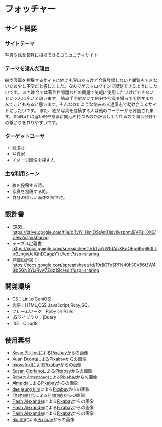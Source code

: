 # フォッチャー

## サイト概要
### サイトテーマ
写真や絵を気軽に投稿できるコミュニティサイト

### テーマを選んだ理由
絵や写真を投稿するサイトは他にも沢山あるけど会員登録しないと閲覧もできないため少し不便だと感じました。なのでゲストログインで閲覧できるようにしたいです。
また昨今では著作件問題などの問題で気軽に使用したいけどできないという人は多いと思います。
結局手間暇かけて自分で写真を撮って用意するなんてこともあると思います。そんな似たような悩みの人達同志で助け合えるサイトにしたいです。
また、絵や写真を投稿する人は他のユーザーから評価されます。某SNSとは違い絵や写真に関心を持つものが評価してくれるので同じ分野での繋がりを作りやすいです。

### ターゲットユーザ
* 絵描き
* 写真家
* イメージ画像を探す人

### 主な利用シーン
* 絵を投稿する時。
* 写真を投稿する時。
* 自分の欲しい画像を探す時。

## 設計書
* ER図：https://drive.google.com/file/d/1yjY_HmiQSrAn01sjv8vzpmtJ9VPJH0X6/view?usp=sharing
* テーブル定義書：https://docs.google.com/spreadsheets/d/1yoVWtRAjxXKoOHp6Kg680LLpl3_hgwJeIQhDGagpYYU/edit?usp=sharing
* 詳細設計書：https://docs.google.com/spreadsheets/d/19rBOTxSPTN40h30V56tZW48lb5GNDYiJRvw7Zdz19lc/edit?usp=sharing

## 開発環境
- OS：Linux(CentOS)
- 言語：HTML,CSS,JavaScript,Ruby,SQL
- フレームワーク：Ruby on Rails
- JSライブラリ：jQuery
- IDE：Cloud9

## 使用素材
- <a href="https://pixabay.com/ja/users/27707-27707/?utm_source=link-attribution&amp;utm_medium=referral&amp;utm_campaign=image&amp;utm_content=1205256">Kevin Phillips</a>による<a href="https://pixabay.com/ja//?utm_source=link-attribution&amp;utm_medium=referral&amp;utm_campaign=image&amp;utm_content=1205256">Pixabay</a>からの画像
- <a href="https://pixabay.com/ja/users/xuanduongvan87-22814888/?utm_source=link-attribution&amp;utm_medium=referral&amp;utm_campaign=image&amp;utm_content=7947056">Xuan Duong</a>による<a href="https://pixabay.com/ja//?utm_source=link-attribution&amp;utm_medium=referral&amp;utm_campaign=image&amp;utm_content=7947056">Pixabay</a>からの画像
- <a href="https://pixabay.com/ja/users/bhossfeld-612651/?utm_source=link-attribution&amp;utm_medium=referral&amp;utm_campaign=image&amp;utm_content=548022">bhossfeld</a>による<a href="https://pixabay.com/ja//?utm_source=link-attribution&amp;utm_medium=referral&amp;utm_campaign=image&amp;utm_content=548022">Pixabay</a>からの画像
- <a href="https://pixabay.com/ja/users/susan-lu4esm-7009216/?utm_source=link-attribution&amp;utm_medium=referral&amp;utm_campaign=image&amp;utm_content=7962000">Susan Cipriano</a>による<a href="https://pixabay.com/ja//?utm_source=link-attribution&amp;utm_medium=referral&amp;utm_campaign=image&amp;utm_content=7962000">Pixabay</a>からの画像
- <a href="https://pixabay.com/ja/users/1681551-1681551/?utm_source=link-attribution&amp;utm_medium=referral&amp;utm_campaign=image&amp;utm_content=1209519">Robert Armstrong</a>による<a href="https://pixabay.com/ja//?utm_source=link-attribution&amp;utm_medium=referral&amp;utm_campaign=image&amp;utm_content=1209519">Pixabay</a>からの画像
- <a href="https://pixabay.com/ja/users/aalmeidah-4277022/?utm_source=link-attribution&utm_medium=referral&utm_campaign=image&utm_content=4258253">Almeida</a>による<a href="https://pixabay.com/ja//?utm_source=link-attribution&utm_medium=referral&utm_campaign=image&utm_content=4258253">Pixabay</a>からの画像
- <a href="https://pixabay.com/ja/users/kimdaejeung-7703165/?utm_source=link-attribution&utm_medium=referral&utm_campaign=image&utm_content=8007670">dae jeung kim</a>による<a href="https://pixabay.com/ja//?utm_source=link-attribution&utm_medium=referral&utm_campaign=image&utm_content=8007670">Pixabay</a>からの画像
- <a href="https://pixabay.com/ja/users/thanasispp-7223278/?utm_source=link-attribution&utm_medium=referral&utm_campaign=image&utm_content=7961695">Thanasis P.</a>による<a href="https://pixabay.com/ja//?utm_source=link-attribution&utm_medium=referral&utm_campaign=image&utm_content=7961695">Pixabay</a>からの画像
- <a href="https://pixabay.com/ja/users/flashbuddy-97638/?utm_source=link-attribution&utm_medium=referral&utm_campaign=image&utm_content=521492">Flash Alexander</a>による<a href="https://pixabay.com/ja//?utm_source=link-attribution&utm_medium=referral&utm_campaign=image&utm_content=521492">Pixabay</a>からの画像
- <a href="https://pixabay.com/ja/users/flashbuddy-97638/?utm_source=link-attribution&utm_medium=referral&utm_campaign=image&utm_content=521492">Flash Alexander</a>による<a href="https://pixabay.com/ja//?utm_source=link-attribution&utm_medium=referral&utm_campaign=image&utm_content=521492">Pixabay</a>からの画像
- <a href="https://pixabay.com/ja/users/flashbuddy-97638/?utm_source=link-attribution&utm_medium=referral&utm_campaign=image&utm_content=521492">Flash Alexander</a>による<a href="https://pixabay.com/ja//?utm_source=link-attribution&utm_medium=referral&utm_campaign=image&utm_content=521492">Pixabay</a>からの画像
- <a href="https://pixabay.com/ja/users/ricsti-22562796/?utm_source=link-attribution&utm_medium=referral&utm_campaign=image&utm_content=7970232">Ric Sti</a>による<a href="https://pixabay.com/ja//?utm_source=link-attribution&utm_medium=referral&utm_campaign=image&utm_content=7970232">Pixabay</a>からの画像